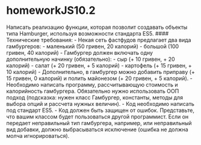 # homeworkJS10.2
Написать реализацию функции, которая позволит создавать объекты типа Hamburger, используя возможности стандарта ES5.  #### Технические требования: - Некая сеть фастфудов предлагает два вида гамбургеров:  - маленький (50 гривен, 20 калорий) - большой (100 гривен, 40 калорий) - Гамбургер должен включать одну дополнительную начинку (обязательно):  - сыр (+ 10 гривен, + 20 калорий) - салат (+ 20 гривен, + 5 калорий) - картофель (+ 15 гривен, + 10 калорий) - Дополнительно, в гамбургер можно добавить приправу (+ 15 гривен, 0 калорий) и полить майонезом (+ 20 гривен, + 5 калорий). - Необходимо написать программу, рассчитывающую стоимость и калорийность гамбургера. Обязательно нужно использовать ООП подход (подсказка: нужен класс Гамбургер, константы, методы для выбора опций и рассчета нужных величин). - Код необходимо написать под стандарт ES5. - Код должен быть защищен от ошибок. Представьте, что вашим классом будет пользоваться другой программист. Если он передает неправильный тип гамбургера, например, или неправильный вид добавки, должно выбрасываться исключение (ошибка не должна молча игнорироваться).
